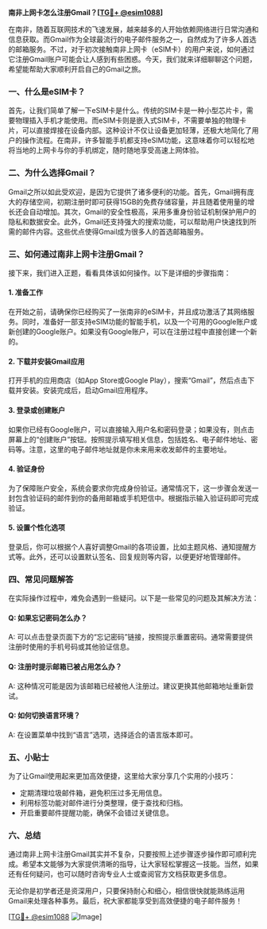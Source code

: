 **南非上网卡怎么注册Gmail？[[TG💪+ @esim1088](https://t.me/s/esim1088)]**

在南非，随着互联网技术的飞速发展，越来越多的人开始依赖网络进行日常沟通和信息获取。而Gmail作为全球最流行的电子邮件服务之一，自然成为了许多人首选的邮箱服务。不过，对于初次接触南非上网卡（eSIM卡）的用户来说，如何通过它注册Gmail账户可能会让人感到有些困惑。今天，我们就来详细聊聊这个问题，希望能帮助大家顺利开启自己的Gmail之旅。

### 一、什么是eSIM卡？

首先，让我们简单了解一下eSIM卡是什么。传统的SIM卡是一种小型芯片卡，需要物理插入手机才能使用。而eSIM卡则是嵌入式SIM卡，不需要单独的物理卡片，可以直接焊接在设备内部。这种设计不仅让设备更加轻薄，还极大地简化了用户的操作流程。在南非，许多智能手机都支持eSIM功能，这意味着你可以轻松地将当地的上网卡与你的手机绑定，随时随地享受高速上网体验。

### 二、为什么选择Gmail？

Gmail之所以如此受欢迎，是因为它提供了诸多便利的功能。首先，Gmail拥有庞大的存储空间，初期注册时即可获得15GB的免费存储容量，并且随着使用量的增长还会自动增加。其次，Gmail的安全性极高，采用多重身份验证机制保护用户的隐私和数据安全。此外，Gmail还支持强大的搜索功能，可以帮助用户快速找到所需的邮件内容。这些优点使得Gmail成为很多人的首选邮箱服务。

### 三、如何通过南非上网卡注册Gmail？

接下来，我们进入正题，看看具体该如何操作。以下是详细的步骤指南：

#### 1. 准备工作

在开始之前，请确保你已经购买了一张南非的eSIM卡，并且成功激活了其网络服务。同时，准备好一部支持eSIM功能的智能手机，以及一个可用的Google账户或新创建的Google账户。如果没有Google账户，可以在注册过程中直接创建一个新的。

#### 2. 下载并安装Gmail应用

打开手机的应用商店（如App Store或Google Play），搜索“Gmail”，然后点击下载并安装。安装完成后，启动Gmail应用程序。

#### 3. 登录或创建账户

如果你已经有Google账户，可以直接输入用户名和密码登录；如果没有，则点击屏幕上的“创建账户”按钮。按照提示填写相关信息，包括姓名、电子邮件地址、密码等。注意，这里的电子邮件地址就是你未来用来收发邮件的主要地址。

#### 4. 验证身份

为了保障账户安全，系统会要求你完成身份验证。通常情况下，这一步骤会发送一封包含验证码的邮件到你的备用邮箱或手机短信中。根据指示输入验证码即可完成验证。

#### 5. 设置个性化选项

登录后，你可以根据个人喜好调整Gmail的各项设置，比如主题风格、通知提醒方式等。此外，还可以设置默认签名、回复规则等内容，以便更好地管理邮件。

### 四、常见问题解答

在实际操作过程中，难免会遇到一些疑问。以下是一些常见的问题及其解决方法：

#### Q: 如果忘记密码怎么办？
A: 可以点击登录页面下方的“忘记密码”链接，按照提示重置密码。通常需要提供注册时使用的手机号码或其他验证信息。

#### Q: 注册时提示邮箱已被占用怎么办？
A: 这种情况可能是因为该邮箱已经被他人注册过。建议更换其他邮箱地址重新尝试。

#### Q: 如何切换语言环境？
A: 在设置菜单中找到“语言”选项，选择适合的语言版本即可。

### 五、小贴士

为了让Gmail使用起来更加高效便捷，这里给大家分享几个实用的小技巧：
- 定期清理垃圾邮件箱，避免积压过多无用信息。
- 利用标签功能对邮件进行分类整理，便于查找和归档。
- 开启重要邮件提醒功能，确保不会错过关键信息。

### 六、总结

通过南非上网卡注册Gmail其实并不复杂，只要按照上述步骤逐步操作即可顺利完成。希望本文能够为大家提供清晰的指导，让大家轻松掌握这一技能。当然，如果还有任何疑问，也可以随时咨询专业人士或查阅官方文档获取更多信息。

无论你是初学者还是资深用户，只要保持耐心和细心，相信很快就能熟练运用Gmail来处理各种事务。最后，祝大家都能享受到高效便捷的电子邮件服务！

[[TG💪+ @esim1088](https://t.me/s/esim1088) ![Image](https://i.postimg.cc/4NQfJmqS/Snipaste-2025-05-13-00-14-12.png)]